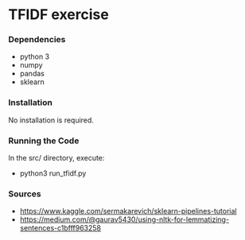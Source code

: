 # TFIDF exercise

### Dependencies
* python 3
* numpy
* pandas
* sklearn

### Installation
No installation is required.

### Running the Code
In the src/ directory, execute:
* python3 run_tfidf.py

### Sources
* https://www.kaggle.com/sermakarevich/sklearn-pipelines-tutorial
* https://medium.com/@gaurav5430/using-nltk-for-lemmatizing-sentences-c1bfff963258
